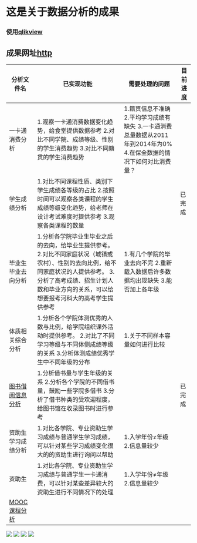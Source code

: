 #  这是关于数据分析的成果
###  使用[qlikview](https://www.qlik.com)

## 成果网址[http](http://210.43.0.189/qlikview/index.htm)

|    分析文件名 |  已实现功能  |  需要处理的问题  |   目前进度  |
| -------------| ---------- | -------------- | ---------- 
|一卡通消费分析  | 1.观察一卡通消费数据变化趋势，给食堂提供数据参考  2.对比不同学院、成绩等级、性别的学生消费趋势      3.对比不同籍贯的学生消费趋势   |1.籍贯信息不准确       2.平均学习成绩有缺失     3.一卡通消费总量数据从2011年到2014年为0%      4.在保全数据的情况下如何对比消费量？||
|学生成绩分析|1.对比不同课程性质、类别下学生成绩各等级的占比        2.按照时间可以观察各类课程的学生成绩等级变化趋势，给老师在设计考试难度时提供参考       3.观察各类课程的数量|| 已完成 |       
|毕业生毕业去向分析|1.分析各学院毕业生毕业之后的去向，给毕业生提供参考。  2.对比不同家庭状况（城镇或农村）、性别的去向比例，给不同家庭状况的人提供参考。        3.分析了高考成绩、招生计划人数和毕业方向的关系，可以给想要报考河科大的高考学生提供参考|1.有几个学院的毕业去向不完         2.重新载入数据后许多数据均出现缺失       3.能否加上各年级||
|体质相关综合分析|1.分析各个学院体测优秀的人数与比例，给学院组织课外活动时提供参考。    2.对比了不同学习等级与不同体侧成绩等级的关系         3.分析体测成绩优秀学生中不同年级的分布|1.关于不同样本容量如何进行比较||
|[图书借阅信息分析](https://github.com/ggzhang0071/ipv6Project/raw/master/qlikview/%C3%8D%C2%BC%C3%8A%C3%A9%C2%BD%C3%A8%C3%94%C3%84%C3%90%C3%85%C3%8F%C2%A2%C2%B7%C3%96%C3%8E%C3%B6.png?raw=true)|1.分析借书量与学生年级的关系       2.分析各个学院的不同借书量，鼓励一些学院多借书        3.分析了借书种类的受欢迎程度，给图书馆在收录图书时进行参考||已完成|
|资助生学习成绩分析|1.对比各学院、专业资助生学习成绩与普通学生学习成绩，可以针对某些学习成绩变化很大的的资助生进行询问以帮助|1.入学年份≠年级      2.信息量较少||
|资助生|1.对比各学院、专业资助生学习成绩与普通学生一卡通消费，可以针对某些差异较大的资助生进行不同情况下的处理|1.入学年份≠年级     2.信息量较少||
|[MOOC课程分析](https://github.com/ggzhang0071/ipv6Project/raw/master/qlikview/mooc%C2%BF%C3%8E%C2%B3%C3%8C%C2%B7%C3%96%C3%8E%C3%B6.png?raw=true)||||




![](https://github.com/ggzhang0071/ipv6Project/blob/master/qlikview/mooc%C2%BF%C3%8E%C2%B3%C3%8C%C2%B7%C3%96%C3%8E%C3%B6.png?raw=true)
![](https://github.com/ggzhang0071/ipv6Project/blob/master/qlikview/%C3%8C%C3%A5%C3%96%C3%8A%C3%97%C3%9B%C2%BA%C3%8F%C2%B7%C3%96%C3%8E%C3%B6.png?raw=true)
![](https://github.com/ggzhang0071/ipv6Project/blob/master/qlikview/%C3%8D%C2%BC%C3%8A%C3%A9%C2%BD%C3%A8%C3%94%C3%84%C3%90%C3%85%C3%8F%C2%A2%C2%B7%C3%96%C3%8E%C3%B6.png?raw=true)
![](https://github.com/ggzhang0071/ipv6Project/blob/master/qlikview/%C3%91%C2%A7%C3%89%C3%BA%C2%BB%C3%B9%C2%B1%C2%BE%C3%90%C3%85%C3%8F%C2%A2%C2%B7%C3%96%C3%8E%C3%B6.png?raw=true)
